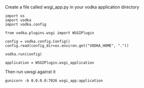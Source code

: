 Create a file called wsgi_app.py in your vodka application directory

    import os
    import vodka
    import vodka.config
    
    from vodka.plugins.wsgi import WSGIPlugin
    
    config = vodka.config.Config()
    config.read(config_dir=os.environ.get("VODKA_HOME", "."))
    
    vodka.run(config)
    
    application = WSGIPlugin.wsgi_application
    

Then run uwsgi against it

    gunicorn -b 0.0.0.0:7026 wsgi_app:application
